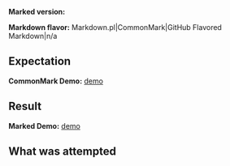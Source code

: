 **Marked version:**

**Markdown flavor:** Markdown.pl|CommonMark|GitHub Flavored Markdown|n/a

<!-- The NPM version or commit hash having the issue --> 

<!-- 

	If submitting something other than a defect with Marked itself, please use the following:

**Proposal type:** new feature | project operations | other

## What pain point are you perceiving?

## What solution are you suggesting?

-->

## Expectation

**CommonMark Demo:** [demo](https://spec.commonmark.org/dingus/)
<!-- You can replace the link above with a permalink from: https://spec.commonmark.org/dingus/ -->

<!-- Describe the output you are expecting from marked -->

## Result

**Marked Demo:** [demo](https://marked.js.org/demo/)
<!-- You can replace the link above with a permalink from: https://marked.js.org/demo/ -->

<!-- Describe the output you received from marked -->

## What was attempted

<!-- Describe what code combination got you there -->

<!-- 
	If error is thrown add the following:

## Call stack & console log

-->
